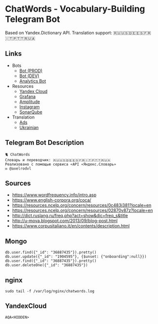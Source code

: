 # ChatWords - Vocabulary-Building Telegram Bot
Based on Yandex.Dictionary API.
Translation support: 🇷🇺🇺🇸🇩🇪🇪🇸🇫🇷🇮🇹🇵🇹🇹🇷🇺🇦

## Links
- Bots
    - [Bot (PROD)](https://t.me/chatwordsappbot)
    - [Bot (DEV)](https://t.me/chatwordsappdevbot)
    - [Analytics Bot](https://t.me/chatwordsappproductionbot)
- Resources
    - [Yandex Cloud](https://console.cloud.yandex.ru)
    - [Grafana](Hidden)
    - [Amplitude](Hidden)
    - [Instagram](https://www.instagram.com/chatwords/)
    - [SonarQube](http://localhost:9000)
- Translation
    - [Ads](Hidden)
    - [Ukrainian](Hidden)

## Telegram Bot Description
```
🐈 ChatWords
Словарь и переводчик: 🇷🇺🇺🇸🇩🇪🇪🇸🇫🇷🇮🇹🇵🇹🇹🇷🇺🇦
Реализовано с помощью сервиса «API «Яндекс.Словарь»
✉️ @axelrodvl
```

## Sources
- https://www.wordfrequency.info/intro.asp
- https://www.english-corpora.org/coca/
- https://resources.ncelp.org/concern/resources/0c483j381?locale=en
- https://resources.ncelp.org/concern/resources/02870v87z?locale=en
- http://dict.ruslang.ru/freq.php?act=show&dic=freq_s&title
- http://u-mova.blogspot.com/2013/09/blog-post.html
- https://www.corpusitaliano.it/en/contents/description.html

## Mongo
```
db.user.find({"_id": "36887435"}).pretty()
db.user.update({"_id": "1904595"}, {$unset: {"onboarding":null}})
db.user.find({"_id": "36887435"}).pretty()
db.user.deleteOne({"_id": "36887435"})
```

## nginx
```
sudo tail -f /var/log/nginx/chatwords.log
```

## YandexCloud
```
AQA<HIDDEN>
```
